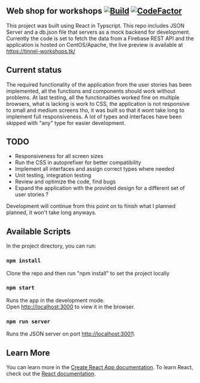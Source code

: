## Web shop for workshops [![Build](https://github.com/kristiandz/web-shop/actions/workflows/ci.yml/badge.svg)](https://github.com/kristiandz/web-shop/actions) [![CodeFactor](https://www.codefactor.io/repository/github/kristiandz/web-shop/badge)](https://www.codefactor.io/repository/github/kristiandz/web-shop)

This project was built using React in Typscript. This repo includes JSON Server and a db.json file that servers as a mock backend for development.
Currently the code is set to fetch the data from a Firebase REST API and the application is hosted on CentOS/Apache, the live preview is available at https://tinnel-workshops.tk/

## Current status
The required functionality of the application from the user stories has been implemented, all the functions and components should work without problems. At last testing, all the functionalities worked fine on multiple browsers, what is lacking is work to CSS, the application is not responsive to small and medium screens tho, it was built so that it wont take long to implement full responsiveness. A lot of types and interfaces have been skipped with "any" type for easier development.

## TODO
- Responsiveness for all screen sizes
- Run the CSS in autoprefixer for better compatibility
- Implement all interfaces and assign correct types where needed
- Unit testing, integration testing
- Review and optimize the code, find bugs
- Expand the application with the provided design for a different set of user stories ? 


 Development will continue from this point on to finish what I planned planned, it won't take long anyways.
  
## Available Scripts
In the project directory, you can run:
### `npm install`
Clone the repo and then run "npm install" to set the project locally
### `npm start`
Runs the app in the development mode.\
Open [http://localhost:3000](http://localhost:3000) to view it in the browser.
### `npm run server`
Runs the JSON server on port [http://localhost:3001](http://localhost:3001)\


## Learn More
You can learn more in the [Create React App documentation](https://facebook.github.io/create-react-app/docs/getting-started).
To learn React, check out the [React documentation](https://reactjs.org/).
